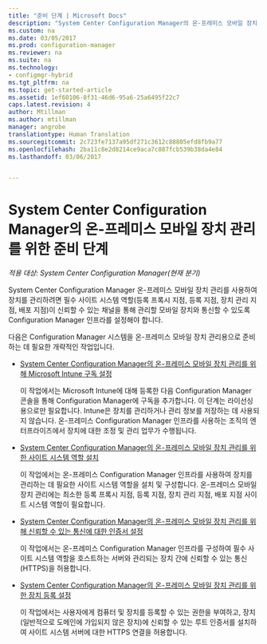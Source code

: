 ```yaml
---
title: "준비 단계 | Microsoft Docs"
description: "System Center Configuration Manager의 온-프레미스 모바일 장치 관리를 사용하여 장치 관리를 준비합니다."
ms.custom: na
ms.date: 03/05/2017
ms.prod: configuration-manager
ms.reviewer: na
ms.suite: na
ms.technology:
- configmgr-hybrid
ms.tgt_pltfrm: na
ms.topic: get-started-article
ms.assetid: 1ef60106-8f31-46d6-95a6-25a6495f22c7
caps.latest.revision: 4
author: Mtillman
ms.author: mtillman
manager: angrobe
translationtype: Human Translation
ms.sourcegitcommit: 2c723fe7137a95df271c3612c88805efd8fb9a77
ms.openlocfilehash: 2ba11c8e2d8214ce9aca7c887fcb539b38da4e84
ms.lasthandoff: 03/06/2017


---
```

# <a name="preparation-steps-for-on-premises-mobile-device-management-in-system-center-configuration-manager"></a>System Center Configuration Manager의 온-프레미스 모바일 장치 관리를 위한 준비 단계

*적용 대상: System Center Configuration Manager(현재 분기)*

System Center Configuration Manager 온\-프레미스 모바일 장치 관리를 사용하여 장치를 관리하려면 필수 사이트 시스템 역할(등록 프록시 지점, 등록 지점, 장치 관리 지점, 배포 지점)이 신뢰할 수 있는 채널을 통해 관리할 모바일 장치와 통신할 수 있도록 Configuration Manager 인프라를 설정해야 합니다.  

 다음은 Configuration Manager 시스템을 온\-프레미스 모바일 장치 관리용으로 준비하는 데 필요한 개략적인 작업입니다.  

-   [System Center Configuration Manager의 온-프레미스 모바일 장치 관리를 위해 Microsoft Intune 구독 설정](../../mdm/get-started/set-up-intune-subscription-on-premises-mdm.md)  

     이 작업에서는 Microsoft Intune에 대해 등록한 다음 Configuration Manager 콘솔을 통해 Configuration Manager에 구독을 추가합니다. 이 단계는 라이선싱용으로만 필요합니다. Intune은 장치를 관리하거나 관리 정보를 저장하는 데 사용되지 않습니다. 온-프레미스 Configuration Manager 인프라를 사용하는 조직의 엔터프라이즈에서 장치에 대한 조정 및 관리 업무가 수행됩니다.  

-   [System Center Configuration Manager의 온-프레미스 모바일 장치 관리를 위한 사이트 시스템 역할 설치](../../mdm/get-started/install-site-system-roles-for-on-premises-mdm.md)  

     이 작업에서는 온-프레미스 Configuration Manager 인프라를 사용하여 장치를 관리하는 데 필요한 사이트 시스템 역할을 설치 및 구성합니다. 온\-프레미스 모바일 장치 관리에는 최소한 등록 프록시 지점, 등록 지점, 장치 관리 지점, 배포 지점 사이트 시스템 역할이 필요합니다.  

-   [System Center Configuration Manager의 온-프레미스 모바일 장치 관리를 위해 신뢰할 수 있는 통신에 대한 인증서 설정](../../mdm/get-started/set-up-certificates-on-premises-mdm.md)  

     이 작업에서는 온-프레미스 Configuration Manager 인프라를 구성하여 필수 사이트 시스템 역할을 호스트하는 서버와 관리되는 장치 간에 신뢰할 수 있는 통신(HTTPS)을 허용합니다.  

-   [System Center Configuration Manager의 온-프레미스 모바일 장치 관리를 위한 장치 등록 설정](../../mdm/get-started/set-up-device-enrollment-on-premises-mdm.md)  

     이 작업에서는 사용자에게 컴퓨터 및 장치를 등록할 수 있는 권한을 부여하고, 장치(일반적으로 도메인에 가입되지 않은 장치)에 신뢰할 수 있는 루트 인증서를 설치하여 사이트 시스템 서버에 대한 HTTPS 연결을 허용합니다.  

